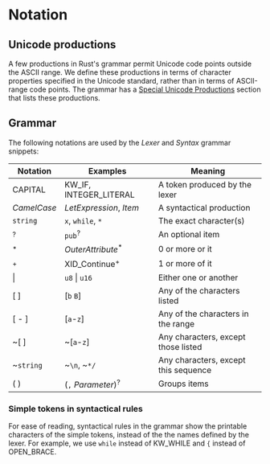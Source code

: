 # Notation

## Unicode productions

A few productions in Rust's grammar permit Unicode code points outside the
ASCII range. We define these productions in terms of character properties
specified in the Unicode standard, rather than in terms of ASCII-range code
points. The grammar has a [Special Unicode Productions][unicodeproductions]
section that lists these productions.

[unicodeproductions]: ../grammar.html#special-unicode-productions

## Grammar

The following notations are used by the *Lexer* and *Syntax* grammar snippets:

| Notation      | Examples                      | Meaning                              |
|---------------|-------------------------------|--------------------------------------|
| CAPITAL       | KW_IF, INTEGER_LITERAL        | A token produced by the lexer        |
| _CamelCase_   | _LetExpression_, _Item_       | A syntactical production             |
| `string`      | `x`, `while`, `*`             | The exact character(s)               |
| <sup>?</sup>  | `pub`<sup>?</sup>             | An optional item                     |
| <sup>\*</sup> | _OuterAttribute_<sup>\*</sup> | 0 or more or it                      |
| <sup>+</sup>  | XID_Continue<sup>+</sup>      | 1 or more of it                      |
| \|            | `u8` \| `u16`                 | Either one or another                |
| [ ]           | [`b` `B`]                     | Any of the characters listed         |
| [ - ]         | [`a`-`z`]                     | Any of the characters in the range   |
| ~[ ]          | ~[`a`-`z`]                    | Any characters, except those listed  |
| ~`string`     | ~`\n`, ~`*/`                  | Any characters, except this sequence |
| ( )           | (`,` _Parameter_)<sup>?</sup> | Groups items                         |

### Simple tokens in syntactical rules

For ease of reading, syntactical rules in the grammar show the printable
characters of the simple tokens, instead of the the names defined by the
lexer. For example, we use `while` instead of KW_WHILE and `{` instead
of OPEN_BRACE.
